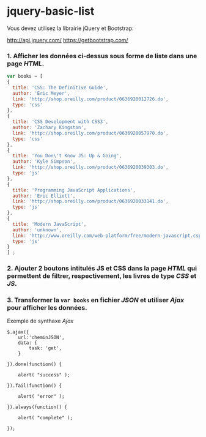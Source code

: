 # jquery-basic-list

Vous devez utilisez la librairie jQuery et Bootstrap:

http://api.jquery.com/
https://getbootstrap.com/

### 1. Afficher les données ci-dessus sous forme de liste dans une page *HTML*.



```javascript
var books = [
{
  title: 'CSS: The Definitive Guide',
  author: 'Eric Meyer',
  link: 'http://shop.oreilly.com/product/0636920012726.do',
  type: 'css'
},
{
  title: 'CSS Development with CSS3',
  author: 'Zachary Kingston',
  link: 'http://shop.oreilly.com/product/0636920057970.do',
  type: 'css'
},
{
  title: 'You Don\'t Know JS: Up & Going',
  author: 'Kyle Simpson',
  link: 'http://shop.oreilly.com/product/0636920039303.do',
  type: 'js'
},
{
  title: 'Programming JavaScript Applications',
  author: 'Eric Elliott',
  link: 'http://shop.oreilly.com/product/0636920033141.do',
  type: 'js'
},
{
  title: 'Modern JavaScript',
  author: 'unknown',
  link: 'http://www.oreilly.com/web-platform/free/modern-javascript.csp',
  type: 'js'
}
] ;
```


### 2. Ajouter 2 boutons intitulés JS et CSS dans la page *HTML* qui permettent de filtrer, respectivement, les livres de type *CSS* et *JS*.

### 3. Transformer la ```var books``` en fichier *JSON* et utiliser *Ajax* pour afficher les données.

Exemple de synthaxe *Ajax*


```
$.ajax({
    url:'cheminJSON',
	data: {
		task: 'get',
	}

}).done(function() {

    alert( "success" );

}).fail(function() {

    alert( "error" );

}).always(function() {

    alert( "complete" );

});
```
